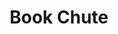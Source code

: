 ---
pid: '49'
_date: between 1934 and 2009
derivativo_link: https://derivativo-2.library.columbia.edu/iiif/2/ldpd:341000/
dlc_link: https://dlc.library.columbia.edu/catalog/cul:pc866t1gdc
format: photographs
iiif_json: https://derivativo-2.library.columbia.edu/iiif/2/ldpd:341000/info.json
name: 
native_jpg: https://derivativo-2.library.columbia.edu/iiif/2/ldpd:341000/full/!768,768/0/native.jpg
shelf_location: Box no. Box 162, Folder no. Folder 14 (Buildings & Grounds - Morningside
  - Butler Library, Interior), Historical Photograph Collection
subjects: Academic libraries; New York (N.Y.)
summary: Delivery desk station near a book conveyor with gravity discharge in South
  Hall (Butler Library)
title: Book Chute
permalink: /photos/49/
layout: photo-page
---